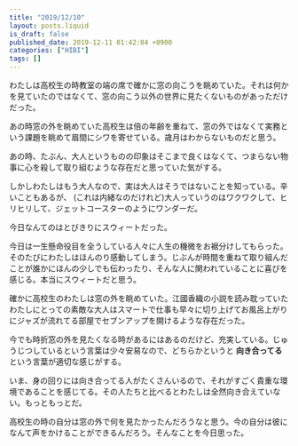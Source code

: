 ```yaml
---
title: "2019/12/10"
layout: posts.liquid
is_draft: false
published_date: 2019-12-11 01:42:04 +0900
categories: ["HIBI"]
tags: []
---
```


わたしは高校生の時教室の端の席で確かに窓の向こうを眺めていた。それは何かを見ていたのではなくて、窓の向こう以外の世界に見たくないものがあっただけだった。

あの時窓の外を眺めていた高校生は倍の年齢を重ねて、窓の外ではなくて実務という課題を眺めて眉間にシワを寄せている。歳月はわからないものだと思う。

あの時、たぶん、大人というものの印象はそこまで良くはなくて、つまらない物事に心を殺して取り組むような存在だと思っていた気がする。

しかしわたしはもう大人なので、実は大人はそうではないことを知っている。辛いこともあるが、 (これは内緒なのだけれど)大人っていうのはワクワクして、ヒリヒリして、ジェットコースターのようにワンダーだ。

今日なんてのはとびきりにスウィートだった。

今日は一生懸命役目を全うしている人々に人生の機微をお裾分けしてもらった。そのたびにわたしはほんのり感動してしまう。じぶんが時間を重ねて取り組んだことが誰かにほんの少しでも伝わったり、そんな人に関われていることに喜びを感じる。本当にスウィートだと思う。

確かに高校生のわたしは窓の外を眺めていた。江國香織の小説を読み耽っていたわたしにとっての素敵な大人はスマートで仕事も早々に切り上げてお風呂上がりにジャズが流れてる部屋でセブンアップを開けるような存在だった。

今でも時折窓の外を見たくなる時があるにはあるのだけど、充実している。じゅうじつしているという言葉は少々安易なので、どちらかというと **向き合ってる** という言葉が適切な感じがする。

いま、身の回りには向き合ってる人がたくさんいるので、それがすごく貴重な環境であることを感じてる。その人たちと比べるとわたしは全然向き合えていない。もっともっとだ。

高校生の時の自分は窓の外で何を見たかったんだろうなと思う。今の自分は彼になんて声をかけることができるんだろう。そんなことを今日思った。


